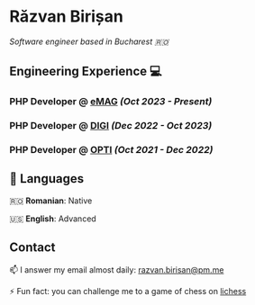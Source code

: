# Răzvan Birișan

_Software engineer based in Bucharest 🇷🇴_ 

## Engineering Experience 💻

### **PHP Developer** @ [eMAG](https://www.emag.ro/) _(Oct 2023 - Present)_

### **PHP Developer** @ [DIGI](https://www.digi.ro/) _(Dec 2022 - Oct 2023)_

### **PHP Developer** @ [OPTI](https://www.opti.ro/) _(Oct 2021 - Dec 2022)_

## 💬 Languages
🇷🇴 **Romanian**: Native

🇺🇸 **English**: Advanced

## Contact

📫 I answer my email almost daily: razvan.birisan@pm.me

⚡ Fun fact: you can challenge me to a game of chess on [lichess](https://lichess.org/@/Birisan_Razvan)

